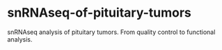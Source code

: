 # snRNAseq-of-pituitary-tumors
snRNAseq analysis of pituitary tumors. From quality control to functional analysis.
